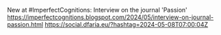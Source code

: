 New at #ImperfectCognitions: Interview on the journal &#039;Passion&#039; https://imperfectcognitions.blogspot.com/2024/05/interview-on-journal-passion.html https://social.dfaria.eu/?hashtag=2024-05-08T07:00:04Z